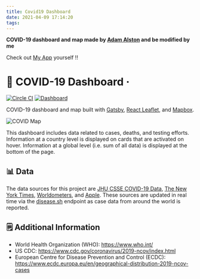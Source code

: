 ```yaml
---
title: Covid19 Dashboard
date: 2021-04-09 17:14:20
tags:
---
```

**COVID-19 dashboard and map made by [Adam Alston](https://github.com/adamalston) and be modified by me**

Check out [My App](https://covid19.NooTif.tk) yourself !!


# 🦠 COVID-19 Dashboard &middot;
[![Circle CI](https://circleci.com/gh/adamalston/COVID-19-Dashboard.svg?style=shield)](https://app.circleci.com/pipelines/github/adamalston/COVID-19-Dashboard)
[![Dashboard](https://img.shields.io/website?down_message=down&label=gh-pages&up_message=passing&url=https%3A%2F%2Fadamalston.github.io%2FCOVID-19-Dashboard)](https://adamalston.github.io/COVID-19-Dashboard/)

COVID-19 dashboard and map built with [Gatsby](https://www.gatsbyjs.org/), [React Leaflet](https://react-leaflet.js.org), and [Mapbox](https://www.mapbox.com/).

![COVID Map](https://raw.githubusercontent.com/nootifmemory/COVID19/master/src/assets/images/preview.png)

This dashboard includes data related to cases, deaths, and testing efforts. Information at a country level is displayed on cards that are activated on hover. Information at a global level (i.e. sum of all data) is displayed at the bottom of the page.

## 📊 Data

The data sources for this project are [JHU CSSE COVID-19 Data](https://github.com/adamalston/johns-hopkins-covid-data), [The New York Times](https://github.com/adamalston/nyt-covid-data), [Worldometers](https://www.worldometers.info/coronavirus/), and [Apple](https://www.apple.com/covid19/mobility). These sources are updated in real time via the [disease.sh](https://corona.lmao.ninja/) endpoint as case data from around the world is reported.

## 🗒️ Additional Information

-   World Health Organization (WHO): https://www.who.int/
-   US CDC: https://www.cdc.gov/coronavirus/2019-ncov/index.html
-   European Centre for Disease Prevention and Control (ECDC): https://www.ecdc.europa.eu/en/geographical-distribution-2019-ncov-cases
